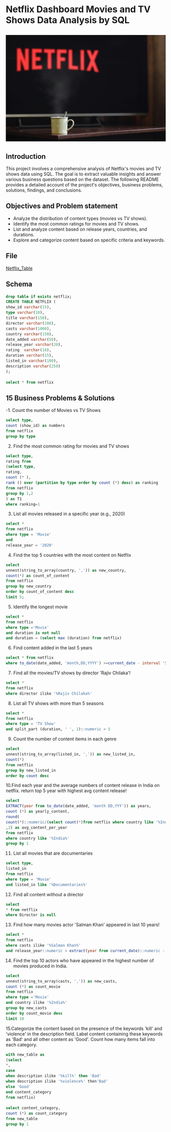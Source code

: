 # Netflix Dashboard Movies and TV Shows Data Analysis by SQL

![](netflix_image.jpg)
--

## Introduction

This project involves a comprehensive analysis of Netflix's movies and TV shows data using SQL. The goal is to extract valuable insights and answer various business questions based on the dataset. The following README provides a detailed account of the project's objectives, business problems, solutions, findings, and conclusions.

## Objectives and Problem statement

- Analyze the distribution of content types (movies vs TV shows).
- Identify the most common ratings for movies and TV shows.
- List and analyze content based on release years, countries, and durations.
- Explore and categorize content based on specific criteria and keywords.

## File

[Netflix_Table](https://github.com/Othmane-data/Netflix_Dashboard_by_SQL/blob/main/netflix_table.csv)

## Schema

```sql
drop table if exists netflix;
CREATE TABLE NETFLIX (
show_id varchar(15),
type varchar(10),
title varchar(150), 	
director varchar(208),
casts varchar(1000),
country varchar(150),
date_added varchar(50),
release_year varchar(20),
rating	varchar(10),
duration varchar(15),
listed_in varchar(100),
description varchar(250)
);

select * from netflix

```


## 15 Business Problems & Solutions

-1. Count the number of Movies vs TV Shows

```sql
select type,
count (show_id) as numbers
from netflix
group by type
```

2. Find the most common rating for movies and TV shows

```sql
select type,
rating from
(select type,
rating,
count (* ),
rank () over (partition by type order by count (*) desc) as ranking
from netflix
group by 1,2
) as T1
where ranking=1
```

3. List all movies released in a specific year (e.g., 2020)

```sql
select *
from netflix
where type = 'Movie'
and
release_year = '2020'
```

4. Find the top 5 countries with the most content on Netflix

```sql
select
unnest(string_to_array(country, ',')) as new_country,
count(*) as count_of_content
from netflix
group by new_country
order by count_of_content desc
limit 5;
```

5. Identify the longest movie

```sql
select *
from netflix
where type ='Movie'
and duration is not null
and duration = (select max (duration) from netflix)
```

6. Find content added in the last 5 years

```sql
select * from netflix
where to_date(date_added, 'month,DD,YYYY') >=current_date - interval '5 years'
```

7. Find all the movies/TV shows by director 'Rajiv Chilaka'!

```sql
select *
from netflix
where director ilike '%Rajiv Chilaka%'
```

8. List all TV shows with more than 5 seasons

```sql
select * 
from netflix
where type = 'TV Show'
and split_part (duration, ' ', 1)::numeric > 5
```

9. Count the number of content items in each genre

```sql
select
unnest(string_to_array(listed_in, ',')) as new_listed_in,
count(*)
from netflix
group by new_listed_in
order by count desc
```

10.Find each year and the average numbers of content release in India on netflix. 
return top 5 year with highest avg content release!

```sql
select 
EXTRACT(year from to_date(date_added, 'month DD,YYY')) as years,
count (*) as yearly_content,
round(
count(*)::numeric/(select count(*)from netflix where country like '%India%')::numeric * 100
,2) as avg_content_per_year
from netflix
where country like '%India%'
group by 1

```

11. List all movies that are documentaries

```sql
select type,
listed_in
from netflix
where type = 'Movie'
and listed_in like '%Documentaries%'
```

12. Find all content without a director

```sql
select
* from netflix
where Director is null
```

13. Find how many movies actor 'Salman Khan' appeared in last 10 years!

```sql
select *
from netflix
where casts ilike '%Salman Khan%'
and release_year::numeric > extract(year from current_date)::numeric - 10
```

14. Find the top 10 actors who have appeared in the highest number of movies produced in India.

```sql
select
unnest(string_to_array(casts, ',')) as new_casts,
count (*) as count_movie
from netflix
where type ='Movie'
and country ilike '%India%'
group by new_casts
order by count_movie desc
limit 10
```

15.Categorize the content based on the presence of the keywords 'kill' and 'violence' in 
the description field. Label content containing these keywords as 'Bad' and all other 
content as 'Good'. Count how many items fall into each category.

```sql
with new_table as
(select 
*,
case 
when description ilike '%kill%' then 'Bad'
when description ilike '%violence%' then'Bad'
else 'Good'
end content_category
from netflix)

select content_category,
count (*) as count_category
from new_table
group by 1

```

